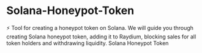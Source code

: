 # Solana-Honeypot-Token
⚡️ Tool for creating a honeypot token on Solana. We will guide you through creating Solana honeypot token, adding it to Raydium, blocking sales for all token holders and withdrawing liquidity. Solana Honeypot Token
